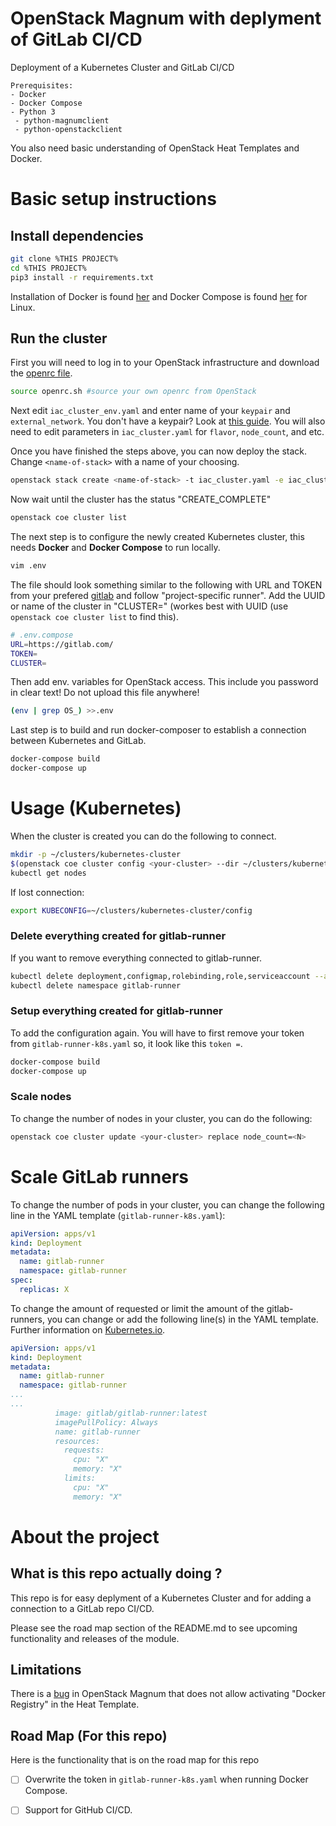 # OpenStack Magnum with deplyment of GitLab CI/CD
Deployment of a Kubernetes Cluster and GitLab CI/CD
```
Prerequisites:
- Docker
- Docker Compose
- Python 3
 - python-magnumclient
 - python-openstackclient
```
You also need basic understanding of OpenStack Heat Templates and Docker.

# Basic setup instructions

## Install dependencies
```BASH
git clone %THIS PROJECT%
cd %THIS PROJECT%
pip3 install -r requirements.txt
```
Installation of Docker is found [her](https://docs.docker.com/engine/install/ubuntu/) and Docker Compose is found [her](https://docs.docker.com/compose/install/)  for Linux.

## Run the cluster

First you will need to log in to your OpenStack infrastructure and download the [openrc file](https://access.redhat.com/documentation/en-us/red_hat_enterprise_linux_openstack_platform/7/html/command-line_interface_reference_guide/ch_cli#openrc-dashboard).

```BASH
source openrc.sh #source your own openrc from OpenStack
```
Next edit `iac_cluster_env.yaml` and enter name of your `keypair` and `external_network`. You don't have a keypair? Look at [this guide](https://docs.openstack.org/python-openstackclient/pike/cli/command-objects/keypair.html). You will also need to edit parameters in `iac_cluster.yaml` for `flavor`, `node_count`, and etc.

Once you have finished the steps above, you can now deploy the stack. Change `<name-of-stack>` with a name of your choosing.
```BASH
openstack stack create <name-of-stack> -t iac_cluster.yaml -e iac_cluster_env.yaml
```
Now wait until the cluster has the status "CREATE_COMPLETE"
```bash
openstack coe cluster list
```
The next step is to configure the newly created Kubernetes cluster, this needs **Docker** and **Docker Compose** to run locally.
```bash
vim .env
```
The file should look something similar to the following with URL and TOKEN from your prefered [gitlab](https://docs.gitlab.com/runner/register/#requirements) and follow "project-specific runner". Add the UUID or name of the cluster in "CLUSTER=" (workes best with UUID (use `openstack coe cluster list` to find this). 
```bash
# .env.compose
URL=https://gitlab.com/
TOKEN=
CLUSTER=
```
Then add env. variables for OpenStack access. This include you password in clear text! Do not upload this file anywhere!
```bash
(env | grep OS_) >>.env
```
Last step is to build and run docker-composer to establish a connection between Kubernetes and GitLab.
```bash
docker-compose build
docker-compose up
```

# Usage (Kubernetes)

When the cluster is created you can do the following to connect.
```bash
mkdir -p ~/clusters/kubernetes-cluster
$(openstack coe cluster config <your-cluster> --dir ~/clusters/kubernetes-cluster)
kubectl get nodes
```

If lost connection:
```bash
export KUBECONFIG=~/clusters/kubernetes-cluster/config
```

### Delete everything created for gitlab-runner

If you want to remove everything connected to gitlab-runner.
```bash
kubectl delete deployment,configmap,rolebinding,role,serviceaccount --all --namespace=gitlab-runner
kubectl delete namespace gitlab-runner
```
### Setup everything created for gitlab-runner

To add the configuration again. You will have to first remove your token from `gitlab-runner-k8s.yaml` so, it look like this `token =`.
```bash
docker-compose build
docker-compose up
```

### Scale nodes

To change the number of nodes in your cluster, you can do the following:
```bash
openstack coe cluster update <your-cluster> replace node_count=<N>
```

# Scale GitLab runners

To change the number of pods in your cluster, you can change the following line in the YAML template (`gitlab-runner-k8s.yaml`):
```yaml
apiVersion: apps/v1
kind: Deployment
metadata:
  name: gitlab-runner
  namespace: gitlab-runner
spec:
  replicas: X
```

To change the amount of requested or limit the amount of the gitlab-runners, you can change or add the following line(s) in the YAML template. Further information on [Kubernetes.io](https://kubernetes.io/docs/concepts/configuration/manage-resources-containers/).
```yaml
apiVersion: apps/v1
kind: Deployment
metadata:
  name: gitlab-runner
  namespace: gitlab-runner
...
...
          image: gitlab/gitlab-runner:latest
          imagePullPolicy: Always
          name: gitlab-runner
          resources:
            requests:
              cpu: "X"
              memory: "X"
            limits:
              cpu: "X"
              memory: "X"
```

# About the project

## What is this repo actually doing ?
This repo is for easy deplyment of a Kubernetes Cluster and for adding a connection to a GitLab repo CI/CD.

Please see the road map section of the README.md to see upcoming functionality and releases of the module.

## Limitations
There is a [bug](https://storyboard.openstack.org/#!/story/2008383) in OpenStack Magnum that does not allow activating "Docker Registry" in the Heat Template.

## Road Map (For this repo)
Here is the functionality that is on the road map for this repo
 - [ ] Overwrite the token in `gitlab-runner-k8s.yaml` when running Docker Compose.
 - [ ] Support for GitHub CI/CD.


